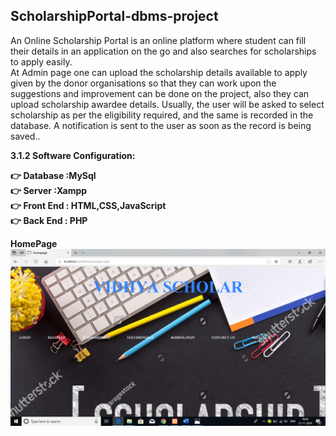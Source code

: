 ## ScholarshipPortal-dbms-project

An Online Scholarship Portal is an online platform where student can fill their
details in an application on the go and also searches for scholarships to apply easily.
<br>
At Admin page one can upload the scholarship details available to apply given by the
donor organisations so that they can work upon the suggestions and improvement can
be done on the project, also they can upload scholarship awardee details. Usually, the
user will be asked to select scholarship as per the eligibility required, and the same is
recorded in the database. A notification is sent to the user as soon as the record is
being saved..

<b>3.1.2 Software Configuration:<b><br>

 👉  <b>Database :MySql<br>
 👉 <b>Server :Xampp<br>
 👉 <b>Front End : HTML,CSS,JavaScript<br>
 👉 <b>Back End : PHP

HomePage<br>
![HomePage](https://github.com/deepakkapse/ScholarshipPortal-dbms-project/blob/master/Screenshots/Screenshot%20(10).png)
